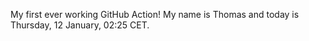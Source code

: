 My first ever working GitHub Action!
My name is Thomas and today is Thursday, 12 January, 02:25 CET. 
